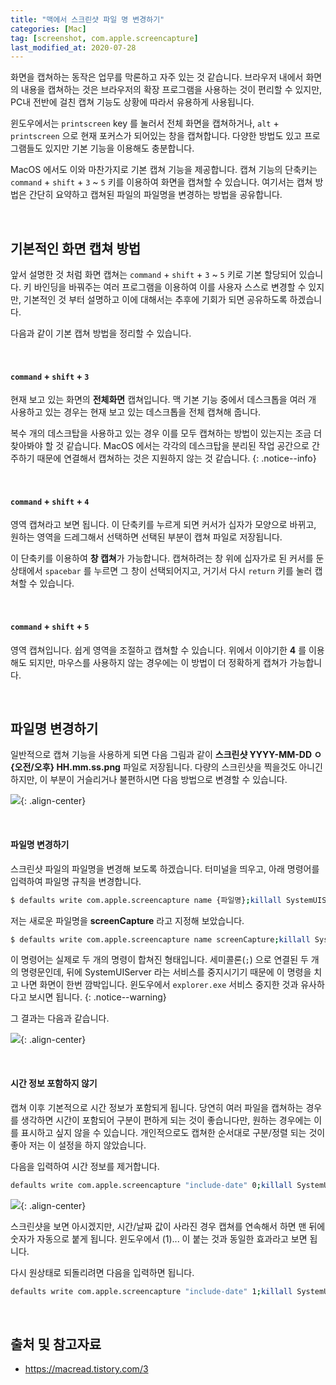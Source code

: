 ```yaml
---
title: "맥에서 스크린샷 파일 명 변경하기"
categories: [Mac]
tag: [screenshot, com.apple.screencapture]
last_modified_at: 2020-07-28
---
```

화면을 캡쳐하는 동작은 업무를 막론하고 자주 있는 것 같습니다. 브라우저 내에서 화면의 내용을 캡쳐하는 것은 브라우저의 확장 프로그램을 사용하는 것이 편리할 수 있지만, PC내 전반에 걸친 캡쳐 기능도 상황에 따라서 유용하게 사용됩니다.

윈도우에서는 `printscreen` key 를 눌러서 전체 화면을 캡쳐하거나, `alt` + `printscreen` 으로 현재 포커스가 되어있는 창을 캡쳐합니다. 다양한 방법도 있고 프로그램들도 있지만 기본 기능을 이용해도 충분합니다. 

MacOS 에서도 이와 마찬가지로 기본 캡쳐 기능을 제공합니다. 캡쳐 기능의 단축키는 `command` + `shift` + `3` ~ `5` 키를 이용하여 화면을 캡쳐할 수 있습니다. 여기서는 캡쳐 방법은 간단히 요약하고 캡쳐된 파일의 파일명을 변경하는 방법을 공유합니다.

<br/>

## 기본적인 화면 캡쳐 방법

앞서 설명한 것 처럼 화면 캡쳐는 `command` + `shift` + `3` ~ `5` 키로 기본 할당되어 있습니다. 키 바인딩을 바꿔주는 여러 프로그램을 이용하여 이를 사용자 스스로 변경할 수 있지만, 기본적인 것 부터 설명하고 이에 대해서는 추후에 기회가 되면 공유하도록 하겠습니다. 

다음과 같이 기본 캡쳐 방법을 정리할 수 있습니다. 

<br/>

#### `command` + `shift` + `3`

  현재 보고 있는 화면의 **전체화면** 캡쳐입니다. 맥 기본 기능 중에서 데스크톱을 여러 개 사용하고 있는 경우는 현재 보고 있는 데스크톱을 전체 캡쳐해 줍니다. 

  복수 개의 데스크탑을 사용하고 있는 경우 이를 모두 캡쳐하는 방법이 있는지는 조금 더 찾아봐야 할 것 같습니다. MacOS 에서는 각각의 데스크탑을 분리된 작업 공간으로 간주하기 때문에 연결해서 캡쳐하는 것은 지원하지 않는 것 같습니다.
  {: .notice--info}

<br/>

#### `command` + `shift` + `4`

  영역 캡쳐라고 보면 됩니다. 이 단축키를 누르게 되면 커서가 십자가 모양으로 바뀌고, 원하는 영역을 드레그해서 선택하면 선택된 부분이 캡쳐 파일로 저장됩니다.
  
  이 단축키를 이용하여 **창 캡쳐**가 가능합니다. 캡쳐하려는 창 위에 십자가로 된 커서를 둔 상태에서 `spacebar` 를 누르면 그 창이 선택되어지고, 거기서 다시 `return` 키를 눌러 캡쳐할 수 있습니다.

<br/>

#### `command` + `shift` + `5`

  영역 캡쳐입니다. 쉽게 영역을 조절하고 캡쳐할 수 있습니다. 위에서 이야기한 **4** 를 이용해도 되지만, 마우스를 사용하지 않는 경우에는 이 방법이 더 정확하게 캡쳐가 가능합니다. 

<br/>

## 파일명 변경하기 

일반적으로 캡쳐 기능을 사용하게 되면 다음 그림과 같이 **스크린샷 YYYY-MM-DD ㅇ{오전/오후} HH.mm.ss.png** 파일로 저장됩니다. 다량의 스크린샷을 찍을것도 아니긴 하지만, 이 부분이 거슬리거나 불편하시면 다음 방법으로 변경할 수 있습니다. 

![](/assets/images/_posts/2020-07-28-screenshot-name/old.png){: .align-center}

<br/>

#### 파일명 변경하기

스크린샷 파일의 파일명을 변경해 보도록 하겠습니다. 터미널을 띄우고, 아래 명령어를 입력하여 파일명 규칙을 변경합니다.

```sh
$ defaults write com.apple.screencapture name {파일명};killall SystemUIServer
```

저는 새로운 파일명을 **screenCapture** 라고 지정해 보았습니다. 

```sh
$ defaults write com.apple.screencapture name screenCapture;killall SystemUIServer
```

이 명령어는 실제로 두 개의 명령이 합쳐진 형태입니다. 세미콜론(`;`) 으로 연결된 두 개의 명령문인데, 뒤에 SystemUIServer 라는 서비스를 중지시기기 때문에 이 명령을 치고 나면 화면이 한번 깜박입니다. 윈도우에서 `explorer.exe` 서비스 중지한 것과 유사하다고 보시면 됩니다. 
{: .notice--warning}

그 결과는 다음과 같습니다.

![](/assets/images/_posts/2020-07-28-screenshot-name/new.png){: .align-center}

<br/>

#### 시간 정보 포함하지 않기

캡쳐 이후 기본적으로 시간 정보가 포함되게 됩니다. 당연히 여러 파일을 캡쳐하는 경우를 생각하면 시간이 포함되어 구분이 편하게 되는 것이 좋습니다만, 원하는 경우에는 이를 표시하고 싶지 않을 수 있습니다. 개인적으로도 캡쳐한 순서대로 구분/정렬 되는 것이 좋아 저는 이 설정을 하지 않았습니다.

다음을 입력하여 시간 정보를 제거합니다. 

```sh
defaults write com.apple.screencapture "include-date" 0;killall SystemUIServer
```

![](/assets/images/_posts/2020-07-28-screenshot-name/notime.png){: .align-center}

스크린샷을 보면 아시겠지만, 시간/날짜 값이 사라진 경우 캡쳐를 연속해서 하면 맨 뒤에 숫자가 자동으로 붙게 됩니다. 윈도우에서 (1)... 이 붙는 것과 동일한 효과라고 보면 됩니다.

다시 원상태로 되돌리려면 다음을 입력하면 됩니다.

```sh
defaults write com.apple.screencapture "include-date" 1;killall SystemUIServer
```

<br/>

## 출처 및 참고자료

- <https://macread.tistory.com/3>